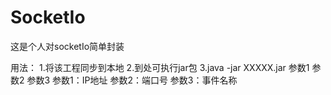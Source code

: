 # SocketIo
这是个人对socketIo简单封装

用法：
1.将该工程同步到本地
2.到处可执行jar包
3.java -jar XXXXX.jar 参数1 参数2 参数3
  参数1：IP地址
  参数2：端口号
  参数3：事件名称
